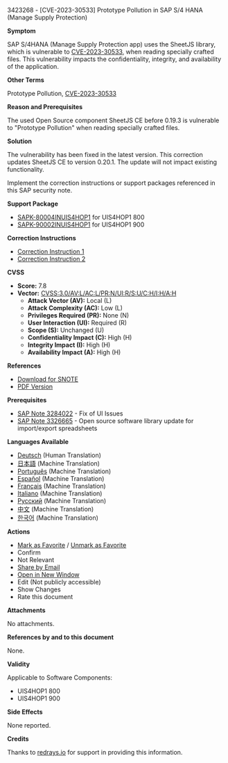 3423268 - [CVE-2023-30533] Prototype Pollution in SAP S/4 HANA (Manage Supply Protection)

**Symptom**

SAP S/4HANA (Manage Supply Protection app) uses the SheetJS library, which is vulnerable to [CVE-2023-30533](https://www.cve.org/CVERecord?id=CVE-2023-30533), when reading specially crafted files. This vulnerability impacts the confidentiality, integrity, and availability of the application.

**Other Terms**

Prototype Pollution, [CVE-2023-30533](https://www.cve.org/CVERecord?id=CVE-2023-30533)

**Reason and Prerequisites**

The used Open Source component SheetJS CE before 0.19.3 is vulnerable to "Prototype Pollution" when reading specially crafted files.

**Solution**

The vulnerability has been fixed in the latest version. This correction updates SheetJS CE to version 0.20.1. The update will not impact existing functionality.

Implement the correction instructions or support packages referenced in this SAP security note.

**Support Package**

- [SAPK-80004INUIS4HOP1](https://me.sap.com/supportpackage/SAPK-80004INUIS4HOP1) for UIS4HOP1 800
- [SAPK-90002INUIS4HOP1](https://me.sap.com/supportpackage/SAPK-90002INUIS4HOP1) for UIS4HOP1 900

**Correction Instructions**

- [Correction Instruction 1](https://me.sap.com/corrins/0003423268/20280)
- [Correction Instruction 2](https://me.sap.com/corrins/0003423268/20280)

**CVSS**

- **Score:** 7.8
- **Vector:** [CVSS:3.0/AV:L/AC:L/PR:N/UI:R/S:U/C:H/I:H/A:H](https://www.first.org/cvss/calculator/3.0#CVSS:3.0/AV:L/AC:L/PR:N/UI:R/S:U/C:H/I:H/A:H)
    - **Attack Vector (AV):** Local (L)
    - **Attack Complexity (AC):** Low (L)
    - **Privileges Required (PR):** None (N)
    - **User Interaction (UI):** Required (R)
    - **Scope (S):** Unchanged (U)
    - **Confidentiality Impact (C):** High (H)
    - **Integrity Impact (I):** High (H)
    - **Availability Impact (A):** High (H)

**References**

- [Download for SNOTE](https://notesdownloads.sap.com/note/0040000000844572024)
- [PDF Version](https://userapps.support.sap.com/sap/support/sfm/notes/print/0003423268?language=en-US&token=0ACE87CABDE36541F01D6633B1A71B0C)

**Prerequisites**

- [SAP Note 3284022](https://me.sap.com/notes/3284022) - Fix of UI Issues
- [SAP Note 3326665](https://me.sap.com/notes/3326665) - Open source software library update for import/export spreadsheets

**Languages Available**

- [Deutsch](https://me.sap.com/notes/0003423268/D) (Human Translation)
- [日本語](https://me.sap.com/notes/0003423268/J) (Machine Translation)
- [Português](https://me.sap.com/notes/0003423268/P) (Machine Translation)
- [Español](https://me.sap.com/notes/0003423268/S) (Machine Translation)
- [Français](https://me.sap.com/notes/0003423268/F) (Machine Translation)
- [Italiano](https://me.sap.com/notes/0003423268/I) (Machine Translation)
- [Русский](https://me.sap.com/notes/0003423268/R) (Machine Translation)
- [中文](https://me.sap.com/notes/0003423268/1) (Machine Translation)
- [한국어](https://me.sap.com/notes/0003423268/3) (Machine Translation)

**Actions**

- [Mark as Favorite](https://me.sap.com/notes/0003423268) / [Unmark as Favorite](https://me.sap.com/notes/0003423268)
- Confirm
- Not Relevant
- [Share by Email](mailto:?subject=SAP%20Note%203423268&body=Check%20out%20this%20SAP%20Note%3A%20https%3A%2F%2Fme.sap.com%2Fnotes%2F0003423268)
- [Open in New Window](https://me.sap.com/notes/0003423268)
- Edit (Not publicly accessible)
- Show Changes
- Rate this document

**Attachments**

No attachments.

**References by and to this document**

None.

**Validity**

Applicable to Software Components:

- UIS4HOP1 800
- UIS4HOP1 900

**Side Effects**

None reported.

**Credits**

Thanks to [redrays.io](https://redrays.io) for support in providing this information.